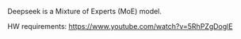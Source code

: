 Deepseek is a Mixture of Experts (MoE) model.

HW requirements:
https://www.youtube.com/watch?v=5RhPZgDoglE